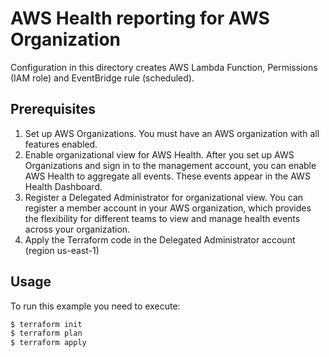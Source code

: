 # AWS Health reporting for AWS Organization

Configuration in this directory creates AWS Lambda Function, Permissions (IAM role) and EventBridge rule (scheduled).

## Prerequisites

1. Set up AWS Organizations. You must have an AWS organization with all features enabled.
2. Enable organizational view for AWS Health. After you set up AWS Organizations and sign in to the management account, you can enable AWS Health to aggregate all events. These events appear in the AWS Health Dashboard.
3. Register a Delegated Administrator for organizational view. You can register a member account in your AWS organization, which provides the flexibility for different teams to view and manage health events across your organization.
4. Apply the Terraform code in the Delegated Administrator account (region us-east-1)

## Usage

To run this example you need to execute:

```bash
$ terraform init
$ terraform plan
$ terraform apply
```
